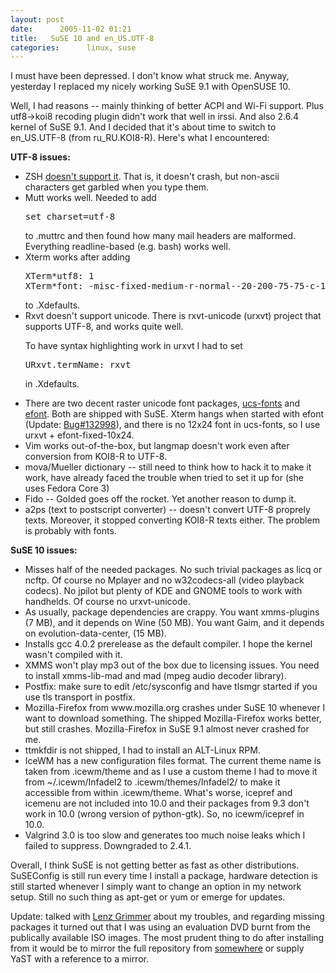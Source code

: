 ```yaml
---
layout: post
date:      2005-11-02 01:21
title:   SuSE 10 and en_US.UTF-8
categories:      linux, suse
---
```


<p>I must have been depressed. I don't know what struck me. Anyway, yesterday I replaced my nicely working SuSE 9.1 with OpenSUSE 10. </p>

<p>Well, I had reasons -- mainly thinking of better ACPI and Wi-Fi support. Plus utf8->koi8 recoding plugin didn't work that well in irssi. And also 2.6.4 kernel of SuSE 9.1. And I decided that it's about time to switch to en_US.UTF-8 (from ru_RU.KOI8-R). Here's what I encountered:</p>
<lj-cut>
<p><b>UTF-8 issues:</b><ul>
<li>ZSH <a href="http://zsh.dotsrc.org/FAQ/zshfaq02.html#l16">doesn't support it</a>. That is, it doesn't crash, but non-ascii characters get garbled when you type them.</li>
<li>Mutt works well. Needed to add
<pre>
set charset=utf-8
</pre>
to .muttrc and then found how many mail headers are malformed. 
Everything readline-based (e.g. bash) works well.</li>
<li>Xterm works after adding
<pre>
XTerm*utf8: 1
XTerm*font: -misc-fixed-medium-r-normal--20-200-75-75-c-100-iso10646-1
</pre>
to .Xdefaults.</li>
<li>Rxvt doesn't support unicode. There is rxvt-unicode (urxvt) project that supports UTF-8, and works quite well.

To have syntax highlighting work in urxvt I had to set
<pre>
URxvt.termName: rxvt
</pre>
in .Xdefaults.</li>
<li>There are two decent raster unicode font packages, <a href="http://www.cl.cam.ac.uk/~mgk25/ucs-fonts.html">ucs-fonts</a> and <a href="http://openlab.jp/efont/">efont</a>. Both are shipped with SuSE. Xterm hangs when started with efont (Update: <a href="https://bugzilla.novell.com/show_bug.cgi?id=131998">Bug#132998</a>), and
there is no 12x24 font in ucs-fonts, so I use urxvt + efont-fixed-10x24.</li>
<li>Vim works out-of-the-box, but langmap doesn't work even after conversion from KOI8-R to UTF-8.</li>
<li>mova/Mueller dictionary -- still need to think how to hack it to make it work, have already faced the trouble when tried to set it up for <lj user="mashka_naoshka"/> (she uses Fedora Core 3)</li>
<li>Fido -- Golded goes off the rocket. Yet another reason to dump it.</li>
<li>a2ps (text to postscript converter) -- doesn't convert UTF-8 proprely texts. Moreover, it stopped converting KOI8-R texts either. The problem is probably with fonts.</li>
</ul></p><p>

<b>SuSE 10 issues:</b>
<ul>
<li>Misses half of the needed packages. No such trivial packages as licq or ncftp. Of course no Mplayer and no w32codecs-all (video playback codecs). No jpilot but plenty of KDE and GNOME tools to work with handhelds. Of course no urxvt-unicode.</li>

<li>As usually, package dependencies are crappy. You want xmms-plugins (7 MB), and it depends on Wine (50 MB). You want Gaim, and it depends on evolution-data-center, (15 MB).</li>
<li>Installs gcc 4.0.2 prerelease as the default compiler. I hope the kernel wasn't compiled with it.</li>
<li>XMMS won't play mp3 out of the box due to licensing issues. You need to install xmms-lib-mad and mad (mpeg audio decoder library).</li>
<li>Postfix: make sure to edit /etc/sysconfig and have tlsmgr started if you use tls transport in postfix.</li>
<li>Mozilla-Firefox from www.mozilla.org crashes under SuSE 10 whenever I want to download something. The shipped Mozilla-Firefox works better, but still crashes.
Mozilla-Firefox in SuSE 9.1 almost never crashed for me.</li>
<li>ttmkfdir is not shipped, I had to install an ALT-Linux RPM.</li>
<li>IceWM has a new configuration files format. The current theme name is taken from .icewm/theme and as I use a custom theme I had to move it from ~/.icewm/Infadel2 to .icewm/themes/Infadel2/ to make it accessible from within .icewm/theme.
What's worse, icepref and icemenu are not included into 10.0 and their packages from 9.3 don't work in 10.0 (wrong version of python-gtk). So, no icewm/icepref
in 10.0.</li>
<li>Valgrind 3.0 is too slow and generates too much noise leaks which I failed to suppress. Downgraded to 2.4.1.</li></ul></p>
Overall, I think SuSE is not getting better as fast as other distributions. SuSEConfig is still run every time I install a package, hardware detection is still started whenever I simply want to change an option in my network setup. Still no such thing as apt-get or yum or emerge for updates.
<p>
Update: talked with <a href="http://www.lenzg.net/">Lenz Grimmer</a> about my troubles, and regarding missing packages it turned out that I was
using an evaluation DVD burnt from the publically available ISO images. The most prudent thing to do after installing from it would be to mirror the full 
repository from <a href="ftp://ftp.citkit.ru/pub/Linux/SuSE/suse/i386/10.0/">somewhere</a> or supply YaST with a reference to a mirror.</p>
